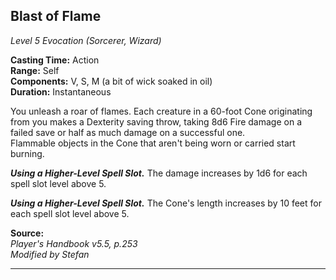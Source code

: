 ## Blast of Flame
*Level 5 Evocation (Sorcerer, Wizard)*

**Casting Time:** Action  
**Range:** Self  
**Components:** V, S, M (a bit of wick soaked in oil)  
**Duration:** Instantaneous

You unleash a roar of flames. Each creature in a 60-foot Cone originating from you makes a Dexterity saving throw, taking 8d6 Fire damage on a failed save or half as much damage on a successful one.  
Flammable objects in the Cone that aren't being worn or carried start burning.

***Using a Higher-Level Spell Slot.*** The damage increases by 1d6 for each spell slot level above 5.

***Using a Higher-Level Spell Slot.*** The Cone's length increases by 10 feet for each spell slot level above 5.

**Source:**  
*Player's Handbook v5.5, p.253*  
*Modified by Stefan*  


---